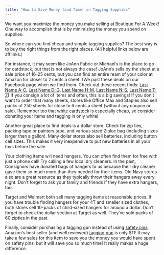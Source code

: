```yaml
---
title: "How to Save Money (and Time) on Tagging Supplies"
---
```


We want you maximize the money you make selling at Boutique For A Week! One way to accomplish that is by minimizing the money you spend on supplies.

So where can you find cheap and simple tagging supplies? The best way is to buy the right things from the right places. (All helpful links below are afflinks.)

For instance, it may seem like JoAnn Fabric or Michael’s is the place to go for cardstock, but that is not always the case! JoAnn’s sells by the sheet at a sale price of 16-25 cents, but you can find an entire ream of your color at Amazon for closer to 2 cents a sheet. (We post these deals on our Facebook page when we find them. Check out these recent finds: [Last Name A-C](http://amzn.to/2wqSRhz), [Last Name D-G](http://amzn.to/2vCl9Iy), [Last Name H-M](http://amzn.to/2vBHlSR ), [Last Name N-S](http://amzn.to/2vMjW1E), [Last Name T-Z](http://amzn.to/2vBuccG)) If you consign a lot of items and often, this is a big savings! If you don’t want to order that many sheets, stores like Office Max and Staples also sell packs of 250 sheets for close to 6 cents a sheet (without any coupon or sale). Remember too that [white cardstock](http://amzn.to/2fpT292) is especially cheap, so consider donating your items and tagging in only white!

Another great place to find deals is a dollar store. Check for zip ties, packing tape or painters tape, and various sized Ziploc bag (including sizes larger than a gallon). Many dollar stores also sell batteries, including button cell sizes. This makes it very inexpensive to put new batteries in all your toys before the sale.

Your clothing items will need hangers. You can often find them for free with just a phone call! Try calling a few local dry cleaners. In the past, Consignors have donated bags of hangers to us because their dry cleaner gave them so much more than they needed for their items. Old Navy stores also are a great resource as they typically throw their hangers away every night. Don't forget to ask your family and friends if they have extra hangers, too.

Target and Walmart both sell many tagging items at reasonable prices. If you have trouble finding hangers for your 4T and smaller sized clothes, both stores sell 10-packs of child-sized hangers for around a dollar. Don’t forget to check the dollar section at Target as well. They’ve sold packs of 60 zipties in the past.

Finally, consider purchasing a tagging gun instead of using [safety pins](http://amzn.to/2fz35bZ). Amazon's best seller (and well reviewed) [tagging gun](http://amzn.to/2vfut29) is only $11! It may take a few sales for this item to save you the money you would have spent on safety pins, but it will save you so much time! It really makes a huge difference.
